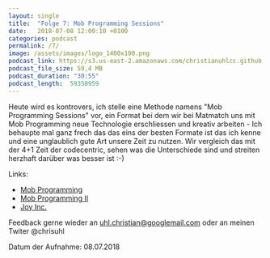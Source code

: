 ```yaml
---
layout: single
title:  "Folge 7: Mob Programming Sessions"
date:   2018-07-08 12:00:10 +0100
categories: podcast
permalink: /7/
image: /assets/images/logo_1400x100.png
podcast_link: https://s3.us-east-2.amazonaws.com/christianuhlcc.github.io/episodes/Podcast_Folge_7.mp3
podcast_file_size: 59,4 MB
podcast_duration: "30:55"
podcast_length:  59350959   
---
```


Heute wird es kontrovers, ich stelle eine Methode namens "Mob Programming Sessions" vor, ein Format bei dem wir bei Matmatch uns mit Mob Programming neue Technologie erschliessen und kreativ arbeiten - Ich behaupte mal ganz frech das das eins der besten Formate ist das ich kenne und eine unglaublich gute Art unsere Zeit zu nutzen. Wir vergleich das mit der 4+1 Zeit der codecentric, sehen was die Unterschiede sind und streiten herzhaft darüber was besser ist :-)

Links:

- [Mob Programming](https://en.wikipedia.org/wiki/Mob_programming)
- [Mob Programming II](https://entwickler.de/online/agile/pair-programming-mob-programming-249211.html)
- [Joy Inc.](https://www.amazon.de/dp/B00DMCW1FK/ref=dp-kindle-redirect?_encoding=UTF8&btkr=1)

Feedback gerne wieder an uhl.christian@googlemail.com oder an meinen Twiter @chrisuhl


Datum der Aufnahme: 08.07.2018
